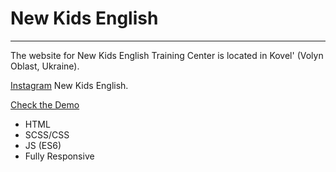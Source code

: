 # New Kids English

---

The website for New Kids English Training Center is located in Kovel' (Volyn Oblast, Ukraine).

[Instagram](https://www.instagram.com/new_kids_english/) New Kids English.

[Check the Demo](https://heimlee.github.io/new-kids-english/)

- HTML
- SCSS/CSS
- JS (ES6)
- Fully Responsive
